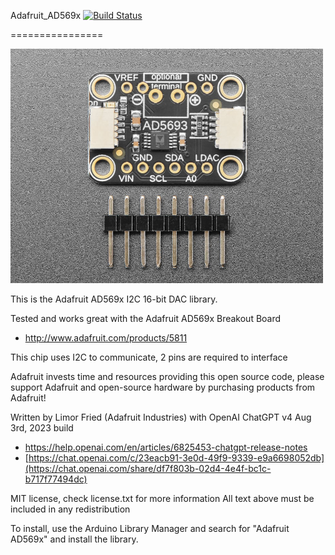 Adafruit_AD569x [![Build Status](https://github.com/adafruit/Adafruit_AD569x/workflows/Arduino%20Library%20CI/badge.svg)](https://github.com/adafruit/Adafruit_AD569x/actions)

================

<a href="https://www.adafruit.com/product/5811"><img src="assets/board.jpg?raw=true" width="500px"></a>

This is the Adafruit AD569x I2C 16-bit DAC library.

Tested and works great with the Adafruit AD569x Breakout Board 
* http://www.adafruit.com/products/5811

This chip uses I2C to communicate, 2 pins are required to interface

Adafruit invests time and resources providing this open source code, please support Adafruit and open-source hardware by purchasing products from Adafruit!

Written by Limor Fried (Adafruit Industries) with OpenAI ChatGPT v4 Aug 3rd, 2023 build
  * https://help.openai.com/en/articles/6825453-chatgpt-release-notes
  * [https://chat.openai.com/c/23eacb91-3e0d-49f9-9339-e9a6698052db](https://chat.openai.com/share/df7f803b-02d4-4e4f-bc1c-b717f77494dc)

MIT license, check license.txt for more information
All text above must be included in any redistribution

To install, use the Arduino Library Manager and search for "Adafruit AD569x" and install the library.
